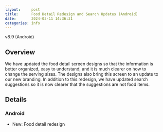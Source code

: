 ```yaml
---
layout:     post
title:      Food Detail Redesign and Search Updates (Android)
date:       2024-03-11 14:36:31
categories: info
---
```


v8.9 (Android)

## Overview

We have updated the food detail screen designs so that the information is better
organized, easy to understand, and it is much clearer on how to change the
serving sizes. The designs also bring this screen to an update to our new
branding. In addition to this redesign, we have updated search suggestions so it
is now clearer that the suggestions are not food items.

## Details

### Android
* New: Food detail redesign
